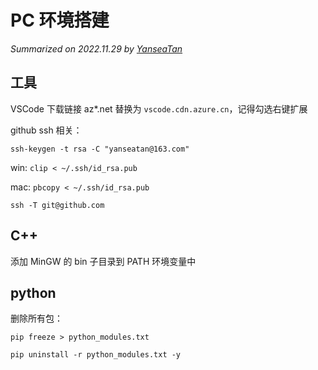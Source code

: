 # PC 环境搭建

*Summarized on 2022.11.29 by [YanseaTan](https://yansea.cc)*

## 工具

VSCode 下载链接 az*.net 替换为 `vscode.cdn.azure.cn`，记得勾选右键扩展

github ssh 相关：

`ssh-keygen -t rsa -C "yanseatan@163.com"`

win: `clip < ~/.ssh/id_rsa.pub`

mac: `pbcopy < ~/.ssh/id_rsa.pub`

`ssh -T git@github.com`

## C++

添加 MinGW 的 bin 子目录到 PATH 环境变量中

## python

删除所有包：

`pip freeze > python_modules.txt`

`pip uninstall -r python_modules.txt -y`